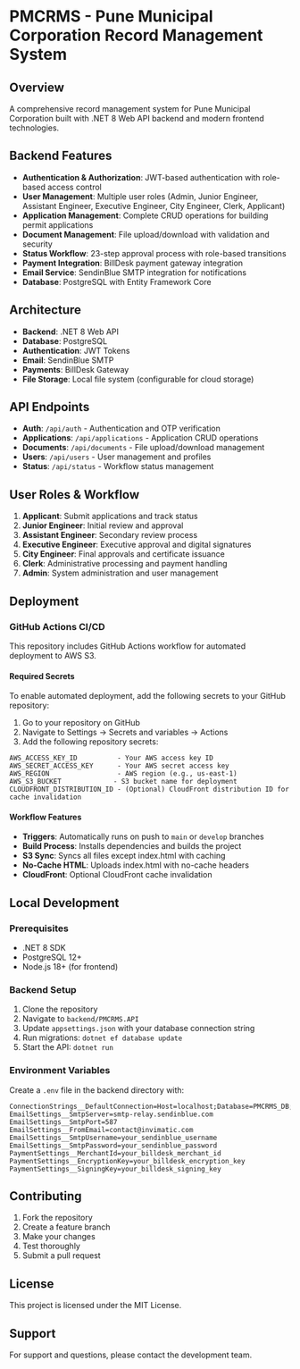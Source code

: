 # PMCRMS - Pune Municipal Corporation Record Management System

## Overview

A comprehensive record management system for Pune Municipal Corporation built with .NET 8 Web API backend and modern frontend technologies.

## Backend Features

- **Authentication & Authorization**: JWT-based authentication with role-based access control
- **User Management**: Multiple user roles (Admin, Junior Engineer, Assistant Engineer, Executive Engineer, City Engineer, Clerk, Applicant)
- **Application Management**: Complete CRUD operations for building permit applications
- **Document Management**: File upload/download with validation and security
- **Status Workflow**: 23-step approval process with role-based transitions
- **Payment Integration**: BillDesk payment gateway integration
- **Email Service**: SendinBlue SMTP integration for notifications
- **Database**: PostgreSQL with Entity Framework Core

## Architecture

- **Backend**: .NET 8 Web API
- **Database**: PostgreSQL
- **Authentication**: JWT Tokens
- **Email**: SendinBlue SMTP
- **Payments**: BillDesk Gateway
- **File Storage**: Local file system (configurable for cloud storage)

## API Endpoints

- **Auth**: `/api/auth` - Authentication and OTP verification
- **Applications**: `/api/applications` - Application CRUD operations
- **Documents**: `/api/documents` - File upload/download management
- **Users**: `/api/users` - User management and profiles
- **Status**: `/api/status` - Workflow status management

## User Roles & Workflow

1. **Applicant**: Submit applications and track status
2. **Junior Engineer**: Initial review and approval
3. **Assistant Engineer**: Secondary review process
4. **Executive Engineer**: Executive approval and digital signatures
5. **City Engineer**: Final approvals and certificate issuance
6. **Clerk**: Administrative processing and payment handling
7. **Admin**: System administration and user management

## Deployment

### GitHub Actions CI/CD

This repository includes GitHub Actions workflow for automated deployment to AWS S3.

#### Required Secrets

To enable automated deployment, add the following secrets to your GitHub repository:

1. Go to your repository on GitHub
2. Navigate to Settings → Secrets and variables → Actions
3. Add the following repository secrets:

```
AWS_ACCESS_KEY_ID          - Your AWS access key ID
AWS_SECRET_ACCESS_KEY      - Your AWS secret access key
AWS_REGION                 - AWS region (e.g., us-east-1)
AWS_S3_BUCKET             - S3 bucket name for deployment
CLOUDFRONT_DISTRIBUTION_ID - (Optional) CloudFront distribution ID for cache invalidation
```

#### Workflow Features

- **Triggers**: Automatically runs on push to `main` or `develop` branches
- **Build Process**: Installs dependencies and builds the project
- **S3 Sync**: Syncs all files except index.html with caching
- **No-Cache HTML**: Uploads index.html with no-cache headers
- **CloudFront**: Optional CloudFront cache invalidation

## Local Development

### Prerequisites

- .NET 8 SDK
- PostgreSQL 12+
- Node.js 18+ (for frontend)

### Backend Setup

1. Clone the repository
2. Navigate to `backend/PMCRMS.API`
3. Update `appsettings.json` with your database connection string
4. Run migrations: `dotnet ef database update`
5. Start the API: `dotnet run`

### Environment Variables

Create a `.env` file in the backend directory with:

```
ConnectionStrings__DefaultConnection=Host=localhost;Database=PMCRMS_DB;Username=postgres;Password=your_password
EmailSettings__SmtpServer=smtp-relay.sendinblue.com
EmailSettings__SmtpPort=587
EmailSettings__FromEmail=contact@invimatic.com
EmailSettings__SmtpUsername=your_sendinblue_username
EmailSettings__SmtpPassword=your_sendinblue_password
PaymentSettings__MerchantId=your_billdesk_merchant_id
PaymentSettings__EncryptionKey=your_billdesk_encryption_key
PaymentSettings__SigningKey=your_billdesk_signing_key
```

## Contributing

1. Fork the repository
2. Create a feature branch
3. Make your changes
4. Test thoroughly
5. Submit a pull request

## License

This project is licensed under the MIT License.

## Support

For support and questions, please contact the development team.
